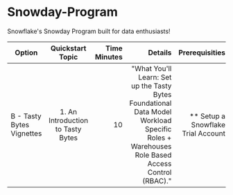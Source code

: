 # Snowday-Program
Snowflake's Snowday Program built for data enthusiasts!

| Option | Quickstart Topic | Time Minutes | Details | Prerequisities | Links to Quickstarts |
|---|:---:|---:|---:|---:|---:|
| B - Tasty Bytes Vignettes |	1. An Introduction to Tasty Bytes |	10 |	"What You'll Learn: Set up the Tasty Bytes Foundational Data Model Workload Specific Roles + Warehouses Role Based Access Control (RBAC)." |	** Setup a Snowflake Trial Account |	Markdown [Introduction] (https://quickstarts.snowflake.com/guide/tasty_bytes_introduction/index.html?index=..%2F..index#0) |
